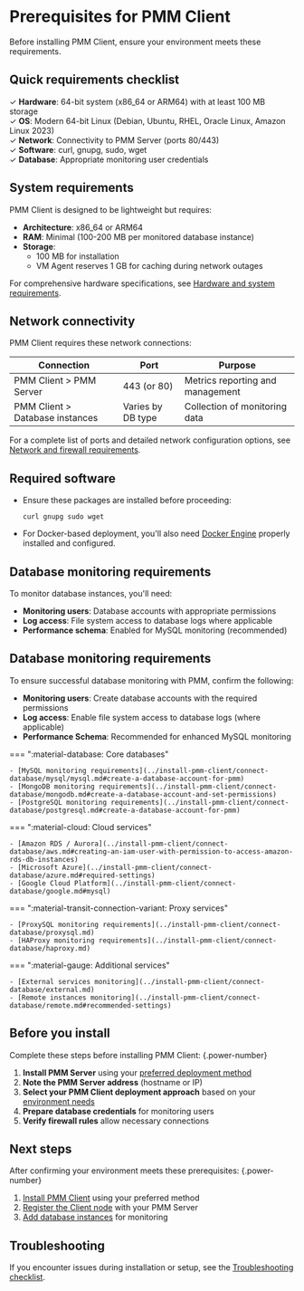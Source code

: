# Prerequisites for PMM Client

Before installing PMM Client, ensure your environment meets these requirements.

## Quick requirements checklist

✓ **Hardware**: 64-bit system (x86_64 or ARM64) with at least 100 MB storage  
✓ **OS**: Modern 64-bit Linux (Debian, Ubuntu, RHEL, Oracle Linux, Amazon Linux 2023)  
✓ **Network**: Connectivity to PMM Server (ports 80/443)  
✓ **Software**: curl, gnupg, sudo, wget  
✓ **Database**: Appropriate monitoring user credentials  

## System requirements

PMM Client is designed to be lightweight but requires:

- **Architecture**: x86_64 or ARM64
- **RAM**: Minimal (100-200 MB per monitored database instance)
- **Storage**:
    - 100 MB for installation
    - VM Agent reserves 1 GB for caching during network outages

For comprehensive hardware specifications, see [Hardware and system requirements](../plan-pmm-installation/hardware_and_system.md#pmm-client).

## Network connectivity

PMM Client requires these network connections:

| Connection | Port | Purpose |
|------------|------|---------|
| PMM Client > PMM Server | 443 (or 80) | Metrics reporting and management |
| PMM Client > Database instances | Varies by DB type | Collection of monitoring data |

For a complete list of ports and detailed network configuration options, see [Network and firewall requirements](../plan-pmm-installation/network_and_firewall.md).

## Required software

- Ensure these packages are installed before proceeding:

    ```
    curl gnupg sudo wget
    ```

- For Docker-based deployment, you'll also need [Docker Engine](https://docs.docker.com/get-started/get-docker/) properly installed and configured. 

## Database monitoring requirements

To monitor database instances, you'll need:

- **Monitoring users**: Database accounts with appropriate permissions
- **Log access**: File system access to database logs where applicable
- **Performance schema**: Enabled for MySQL monitoring (recommended)

## Database monitoring requirements

To ensure successful database monitoring with PMM, confirm the following:

- **Monitoring users**: Create database accounts with the required permissions  
- **Log access**: Enable file system access to database logs (where applicable)  
- **Performance Schema**: Recommended for enhanced MySQL monitoring  

=== ":material-database: Core databases"

    - [MySQL monitoring requirements](../install-pmm-client/connect-database/mysql/mysql.md#create-a-database-account-for-pmm)  
    - [MongoDB monitoring requirements](../install-pmm-client/connect-database/mongodb.md#create-a-database-account-and-set-permissions)  
    - [PostgreSQL monitoring requirements](../install-pmm-client/connect-database/postgresql.md#create-a-database-account-for-pmm)

=== ":material-cloud: Cloud services"

    - [Amazon RDS / Aurora](../install-pmm-client/connect-database/aws.md#creating-an-iam-user-with-permission-to-access-amazon-rds-db-instances)
    - [Microsoft Azure](../install-pmm-client/connect-database/azure.md#required-settings)  
    - [Google Cloud Platform](../install-pmm-client/connect-database/google.md#mysql)

=== ":material-transit-connection-variant: Proxy services"

    - [ProxySQL monitoring requirements](../install-pmm-client/connect-database/proxysql.md)  
    - [HAProxy monitoring requirements](../install-pmm-client/connect-database/haproxy.md)

=== ":material-gauge: Additional services"

    - [External services monitoring](../install-pmm-client/connect-database/external.md)  
    - [Remote instances monitoring](../install-pmm-client/connect-database/remote.md#recommended-settings)


## Before you install

Complete these steps before installing PMM Client:
{.power-number}

1. **Install PMM Server** using your [preferred deployment method](../install-pmm-server/index.md)
2. **Note the PMM Server address** (hostname or IP)
3. **Select your PMM Client deployment approach** based on your [environment needs](../plan-pmm-installation/choose-deployment.md)
4. **Prepare database credentials** for monitoring users
5. **Verify firewall rules** allow necessary connections

## Next steps

After confirming your environment meets these prerequisites:
{.power-number}

1. [Install PMM Client](../install-pmm-client/index.md) using your preferred method
2. [Register the Client node](../register-client-node/index.md) with your PMM Server
3. [Add database instances](../install-pmm-client/connect-database/index.md) for monitoring

## Troubleshooting

If you encounter issues during installation or setup, see the [Troubleshooting checklist](../../troubleshoot/checklist.md).